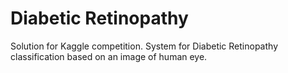 # Diabetic Retinopathy
Solution for Kaggle competition. System for Diabetic Retinopathy classification based on an image of human eye.
